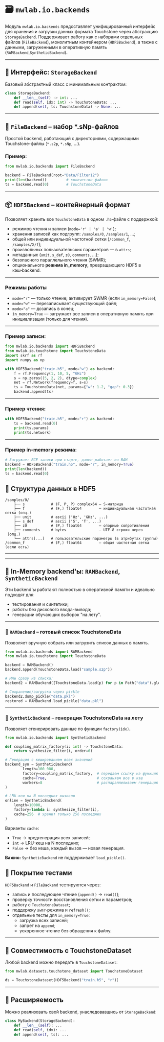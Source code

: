 
# 🗃️ `mwlab.io.backends`

Модуль `mwlab.io.backends` предоставляет унифицированный интерфейс для хранения и загрузки данных формата Touchstone через абстракцию `StorageBackend`. Поддерживает работу как с наборами отдельных файлов (`FileBackend`), монолитным контейнером (`HDF5Backend`), а также с данными, загруженными в оперативную память (`RAMBackend`,`SyntheticBackend`).

---

## 🔑 Интерфейс: `StorageBackend`

Базовый абстрактный класс с минимальным контрактом:

```python
class StorageBackend:
    def __len__(self) -> int: ...
    def read(self, idx: int) -> TouchstoneData: ...
    def append(self, ts: TouchstoneData) -> None: ...
```

---

## 📁 `FileBackend` – набор *.sNp‑файлов

Простой backend, работающий с директориями, содержащими Touchstone-файлы (`*.s2p`, `*.sNp`, ...).

### Пример:

```python
from mwlab.io.backends import FileBackend

backend = FileBackend(root="Data/Filter12")
print(len(backend))         # количество файлов
ts = backend.read(0)        # TouchstoneData
```

---

## 📦 `HDF5Backend` – контейнерный формат

Позволяет хранить все `TouchstoneData` в одном `.h5`‑файле с поддержкой:

- режимов чтения и записи (`mode='r' | 'a' | 'w'`);
- хранения записей как подгрупп: `/samples/0`, `/samples/1`, ...;
- общей или индивидуальной частотной сетки (`/common_f`, `/samples/X/f`);
- произвольных пользовательских параметров — в `attrs`;
- метаданных (`unit`, `s_def`, `z0`, `comments`, ...);
- безопасного параллельного чтения (SWMR);
- опционального **режима in_memory**, превращающего HDF5 в кэш‑backend.

---

### Режимы работы

- `mode="r"` — только чтение; активирует SWMR (если `in_memory=False`);
- `mode="w"` — перезаписывает существующий файл;
- `mode="a"` — дозапись в конец;
- `in_memory=True` — загружает все записи в оперативную память при инициализации (только для чтения).

---

### Пример записи:

```python
from mwlab.io.backends import HDF5Backend
from mwlab.io.touchstone import TouchstoneData
import skrf as rf
import numpy as np

with HDF5Backend("train.h5", mode="w") as backend:
    f = rf.Frequency(1, 10, 5, "GHz")
    s = np.zeros((5, 2, 2), dtype=complex)
    net = rf.Network(frequency=f, s=s)
    ts = TouchstoneData(net, params={"w": 1.2, "gap": 0.3})
    backend.append(ts)
```

---

### Пример чтения:

```python
with HDF5Backend("train.h5", mode="r") as backend:
    ts = backend.read(0)
    print(ts.params)
    print(ts.network)
```

---

### Пример in-memory режима:

```python
# Загружает ВСЕ записи при старте, далее работает из RAM
backend = HDF5Backend("train.h5", mode="r", in_memory=True)
print(len(backend))
ts = backend.read(0)
```

## 📁 Структура данных в HDF5

```
/samples/0/
    ├── s            # (F, P, P) complex64 – S‑матрица
    ├── f            # (F,) float64        – индивидуальная частотная сетка (опц.)
    ├── unit         # ascii ('Hz', 'GHz', ...)
    ├── s_def        # ascii ('S', 'T', ...)
    ├── z0           # (P,) float64        – опорные сопротивления
    ├── comments     # bytes               – UTF‑8 строки через 
 (опц.)
    └── attrs[...]   # пользовательские параметры (в атрибутах группы)
/common_f            # (F,) float64        – общая частотная сетка (если есть)
```


---

---

## 🧠 In‑Memory backend'ы: `RAMBackend`, `SyntheticBackend`

Эти backend'ы работают полностью в оперативной памяти и идеально подходят для:

- тестирования и синтетики;
- работы без дискового ввода-вывода;
- генерации обучающих выборок "на лету".

---

### 🧾 `RAMBackend` – готовый список TouchstoneData

Позволяет вручную собрать или загрузить список данных в память.

```python
from mwlab.io.backends import RAMBackend
from mwlab.io.touchstone import TouchstoneData

backend = RAMBackend()
backend.append(TouchstoneData.load("sample.s2p"))

# Или сразу из списка:
backend2 = RAMBackend([TouchstoneData.load(p) for p in Path("data").glob("*.s2p")])

# Сохранение/загрузка через pickle
backend2.dump_pickle("data.pkl")
restored = RAMBackend.load_pickle("data.pkl")
```

---

### 🧬 `SyntheticBackend` – генерация TouchstoneData на лету

Позволяет сгенерировать данные по функции `factory(idx)`.

```python
from mwlab.io.backends import SyntheticBackend

def coupling_matrix_factory(i: int) -> TouchstoneData:
    return synthesize_filter(i, order=6)

# Генерация с кешированием всех значений
backend_syn = SyntheticBackend(
        length=100_000,
        factory=coupling_matrix_factory,  # передаем ссылку на функцию
        cache=True,                       # сохраняем все в кэш
        workers=8                         # распараллеливаем генерацию данных 
)

# LRU-кеш на N последних вызовов
online = SyntheticBackend(
    length=10000,
    factory=lambda i: synthesize_filter(i),
    cache=256  # хранит только 256 последних
)
```

Варианты `cache`:
- `True` → предгенерация всех записей;
- `int` → LRU-кеш на N последних;
- `False` → без кеша, каждый вызов — новая генерация.

**Важно:** `SyntheticBackend` не поддерживает `load_pickle()`.


## 🧪 Покрытие тестами

`HDF5Backend` и `FileBackend` тестируются через:

- запись и последующее чтение (`append()` → `read()`);
- проверку точности восстановления сетки и параметров;
- работу с `TouchstoneDataset`;
- поддержку `swmr`‑режима и `refresh()`;
- отдельные тесты для `in_memory=True`:
  - загрузка всех записей;
  - запрет на `append`;
  - ускоренное чтение без обращения к файлу.

---

## 📌 Совместимость с TouchstoneDataset

Любой backend можно передать в `TouchstoneDataset`:

```python
from mwlab.datasets.touchstone_dataset import TouchstoneDataset

ds = TouchstoneDataset(HDF5Backend("train.h5", "r"))
```

---

## 🧩 Расширяемость

Можно реализовать свой backend, унаследовавшись от `StorageBackend`:

```python
class MyBackend(StorageBackend):
    def __len__(self): ...
    def read(self, idx): ...
    def append(self, ts): ...
```
